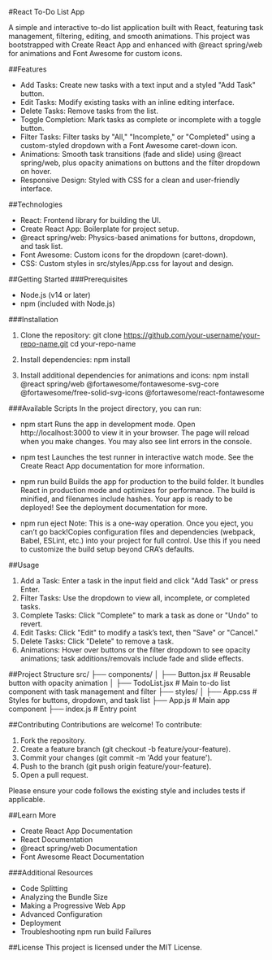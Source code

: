 #React To-Do List App

A simple and interactive to-do list application built with React, featuring task management, filtering, editing, and smooth animations. This project was bootstrapped with Create React App and enhanced with @react spring/web for animations and Font Awesome for custom icons.

##Features

- Add Tasks: Create new tasks with a text input and a styled "Add Task" button.
- Edit Tasks: Modify existing tasks with an inline editing interface.
- Delete Tasks: Remove tasks from the list.
- Toggle Completion: Mark tasks as complete or incomplete with a toggle button.
- Filter Tasks: Filter tasks by "All," "Incomplete," or "Completed" using a custom-styled dropdown with a Font Awesome caret-down icon.
- Animations: Smooth task transitions (fade and slide) using @react spring/web, plus opacity animations on buttons and the filter dropdown on hover.
- Responsive Design: Styled with CSS for a clean and user-friendly interface.

##Technologies

- React: Frontend library for building the UI.
- Create React App: Boilerplate for project setup.
- @react spring/web: Physics-based animations for buttons, dropdown, and task list.
- Font Awesome: Custom icons for the dropdown (caret-down).
- CSS: Custom styles in src/styles/App.css for layout and design.

##Getting Started
###Prerequisites

- Node.js (v14 or later)
- npm (included with Node.js)

###Installation

1. Clone the repository:
   git clone https://github.com/your-username/your-repo-name.git
   cd your-repo-name

2. Install dependencies:
   npm install

3. Install additional dependencies for animations and icons:
   npm install @react spring/web @fortawesome/fontawesome-svg-core @fortawesome/free-solid-svg-icons @fortawesome/react-fontawesome

###Available Scripts
In the project directory, you can run:

- npm start
  Runs the app in development mode. Open http://localhost:3000 to view it in your browser. The page will reload when you make changes. You may also see lint errors in the console.

- npm test
  Launches the test runner in interactive watch mode. See the Create React App documentation for more information.

- npm run build
  Builds the app for production to the build folder. It bundles React in production mode and optimizes for performance. The build is minified, and filenames include hashes. Your app is ready to be deployed! See the deployment documentation for more.

- npm run eject
  Note: This is a one-way operation. Once you eject, you can’t go back!Copies configuration files and dependencies (webpack, Babel, ESLint, etc.) into your project for full control. Use this if you need to customize the build setup beyond CRA’s defaults.

##Usage

1. Add a Task: Enter a task in the input field and click "Add Task" or press Enter.
2. Filter Tasks: Use the dropdown to view all, incomplete, or completed tasks.
3. Complete Tasks: Click "Complete" to mark a task as done or "Undo" to revert.
4. Edit Tasks: Click "Edit" to modify a task’s text, then "Save" or "Cancel."
5. Delete Tasks: Click "Delete" to remove a task.
6. Animations: Hover over buttons or the filter dropdown to see opacity animations; task additions/removals include fade and slide effects.

##Project Structure
src/
├── components/
│ ├── Button.jsx # Reusable button with opacity animation
│ ├── TodoList.jsx # Main to-do list component with task management and filter
├── styles/
│ ├── App.css # Styles for buttons, dropdown, and task list
├── App.js # Main app component
├── index.js # Entry point

##Contributing
Contributions are welcome! To contribute:

1. Fork the repository.
2. Create a feature branch (git checkout -b feature/your-feature).
3. Commit your changes (git commit -m 'Add your feature').
4. Push to the branch (git push origin feature/your-feature).
5. Open a pull request.

Please ensure your code follows the existing style and includes tests if applicable.

##Learn More

- Create React App Documentation
- React Documentation
- @react spring/web Documentation
- Font Awesome React Documentation

###Additional Resources

- Code Splitting
- Analyzing the Bundle Size
- Making a Progressive Web App
- Advanced Configuration
- Deployment
- Troubleshooting npm run build Failures

##License
This project is licensed under the MIT License.
